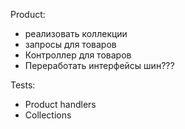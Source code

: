 Product:
  - реализовать коллекции
  - запросы для товаров
  - Контроллер для товаров
  - Переработать интерфейсы шин???

Tests:
  - Product handlers
  - Collections
